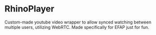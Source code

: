 # RhinoPlayer
Custom-made youtube video wrapper to allow synced watching between multiple users, utilizing WebRTC.
Made specifically for EFAP just for fun.
